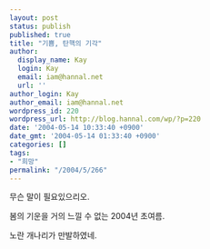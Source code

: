 ```yaml
---
layout: post
status: publish
published: true
title: "기쁨, 탄핵의 기각"
author:
  display_name: Kay
  login: Kay
  email: iam@hannal.net
  url: ''
author_login: Kay
author_email: iam@hannal.net
wordpress_id: 220
wordpress_url: http://blog.hannal.com/wp/?p=220
date: '2004-05-14 10:33:40 +0900'
date_gmt: '2004-05-14 01:33:40 +0900'
categories: []
tags:
- "희망"
permalink: "/2004/5/266"
---
```

<p>무슨 말이 필요있으리오.</p>
<p>봄의 기운을 거의 느낄 수 없는 2004년 초여름.</p>
<p>노란 개나리가 만발하였네.</p>
